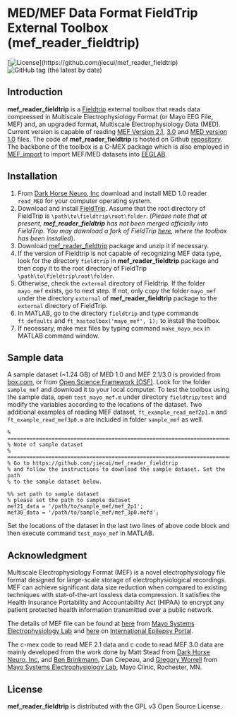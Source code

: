 MED/MEF Data Format FieldTrip External Toolbox (mef_reader_fieldtrip)
=====================================================================

[![License](https://img.shields.io/github/license/jiecui/mef_reader_fieldtrip.svg?)](https://github.com/jiecui/mef_reader_fieldtrip)
![GitHub tag (the latest by date)](https://img.shields.io/github/v/tag/jiecui/mef_reader_fieldtrip)

Introduction
------------

**mef_reader_fieldtrip** is a [Fieldtrip](http://www.fieldtriptoolbox.org/) external toolbox that reads data compressed in Multiscale Electrophysiology Format (or Mayo EEG File, MEF) and, an upgraded format, Multiscale Electrophysiology Data (MED).
Current version is capable of reading [MEF Version 2.1](https://github.com/benbrinkmann/mef_lib_2_1), [3.0](https://msel.mayo.edu/codes.html) and [MED version 1.0](http://darkhorseneuro.com/) files.
The code of **mef_reader_fieldtrip** is hosted on Github [repository](https://github.com/jiecui/mef_reader_fieldtrip).
The backbone of the toolbox is a C-MEX package which is also employed in [MEF_import](https://github.com/jiecui/MEF_import) to import MEF/MED datasets into [EEGLAB](https://sccn.ucsd.edu/eeglab/index.php).

Installation
------------

1. From [Dark Horse Neuro, Inc](http://darkhorseneuro.com/) download and install MED 1.0 reader `read_MED` for your computer operating system.
1. Download and install [FieldTrip](https://github.com/fieldtrip/fieldtrip). Assume that the root directory of FieldTrip is `\path\to\fieldtrip\root\folder`.
(_Please note that at present, **mef_reader_fieldtrip** has not been merged officially into FieldTrip.
You may download a fork of FieldTrip [here](https://github.com/jiecui/fieldtrip/tree/master), where the toolbox has been installed_).
1. Download [mef_reader_fieldtrip](https://github.com/jiecui/mef_reader_fieldtrip) package and unzip it if necessary.
1. If the version of Fieldtrip is not capable of recognizing MEF data type, look for the directory `fieldtrip` in **mef_reader_fieldtrip** package and then copy it to the root directory of FieldTrip `\path\to\fieldtrip\root\folder`.
1. Otherwise, check the `external` directory of Fieldtrip. If the folder `mayo_mef` exists, go to next step. If not, only copy the folder `mayo_mef` under the directory `external` of **mef_reader_fieldtrip** package to the `external` directory of FieldTrip.
1. In MATLAB, go to the directory `fieldtrip` and type commands `ft_defaults` and `ft_hastoolbox('mayo_mef', 1);` to install the toolbox. 
1. If necessary, make mex files by typing command `make_mayo_mex` in MATLAB command window.

Sample data
-----------

A sample dataset (~1.24 GB) of MED 1.0 and MEF 2.1/3.0 is provided from [box.com](https://app.box.com/s/wwkdwl51joavrblu40v075bz2gb5fwrf), or from [Open Science Framework (OSF)](https://osf.io/q7hwe/?view_only=b30ab1f63fb041aea9b1155f71a4751a).
Look for the folder `sample_mef` and download it to your local computer.
To test the toolbox using the sample data, open `test_mayo_mef.m` under directory `fieldtrip/test` and modify the variables according to the locations of the dataset.
Two additional examples of reading MEF dataset, `ft_example_read_mef2p1.m` and `ft_example_read_mef3p0.m` are included in folder `sample_mef` as well.

    % =========================================================================
    % Note of sample dataset
    % =========================================================================
    % Go to https://github.com/jiecui/mef_reader_fieldtrip
    % and follow the instructions to download the sample dataset. Set the path
    % to the sample dataset below.
    
    %% set path to sample dataset
    % please set the path to sample dataset
    mef21_data = '/path/to/sample_mef/mef_2p1';
    mef30_data = '/path/to/sample_mef/mef_3p0.mefd';

Set the locations of the dataset in the last two lines of above code block and then execute command `test_mayo_mef` in MATLAB.

Acknowledgment
--------------
Multiscale Electrophysiology Format (MEF) is a novel electrophysiology file format designed for large-scale storage of electrophysiological recordings.
MEF can achieve significant data size reduction when compared to existing techniques with stat-of-the-art lossless data compression.
It satisfies the Health Insurance Portability and Accountability Act (HIPAA) to encrypt any patient protected health information transmitted over a public network.

The details of MEF file can be found at [here](https://www.mayo.edu/research/labs/epilepsy-neurophysiology/mef-example-source-code) from [Mayo Systems Electrophysiology Lab](http://msel.mayo.edu/) and [here](https://main.ieeg.org/?q=node/28) on [International Epilepsy Portal](https://main.ieeg.org). 

The c-mex code to read MEF 2.1 data and c code to read MEF 3.0 data are mainly developed from the work done by Matt Stead from [Dark Horse Neuro, Inc](http://darkhorseneuro.com/), and [Ben Brinkmann](https://github.com/benbrinkmann/mef_lib_2_1), Dan Crepeau, and [Gregory Worrell](https://www.mayo.edu/research/faculty/worrell-gregory-a-m-d-ph-d/bio-00027235) from [Mayo Systems Electrophysiology Lab](https://msel.mayo.edu/codes.html), Mayo Clinic, Rochester, MN.

License
-------
**mef_reader_fieldtrip** is distributed with the GPL v3 Open Source License.

